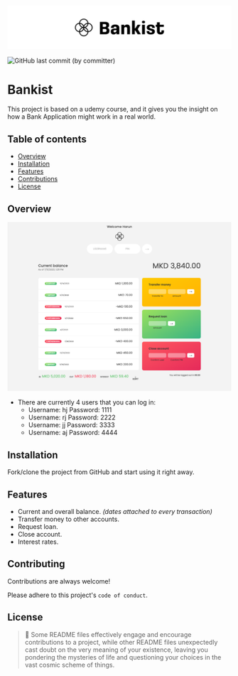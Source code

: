 ![Logo](app/images/GitHub-Banner2.png)

![GitHub last commit (by committer)](https://img.shields.io/github/last-commit/harunjonuzi/App-Bankist)

# Bankist
This project is based on a udemy course, and it gives you the insight on how a Bank Application might work in a real world.

## Table of contents
- [Overview](#overview)
- [Installation](#installation)
- [Features](#features)
- [Contributions](#contributing)
- [License](#license)

## Overview
![Screenshot-1](app/images/Screenshot-1.png)

- There are currently 4 users that you can log in:
  - Username: hj Password: 1111
  - Username: rj Password: 2222
  - Username: jj Password: 3333
  - Username: aj Password: 4444

## Installation
Fork/clone the project from GitHub and start using it right away.

## Features
- Current and overall balance. _(dates attached to every transaction)_
- Transfer money to other accounts.
- Request loan.
- Close account.
- Interest rates.

## Contributing
Contributions are always welcome!

Please adhere to this project's `code of conduct`.

## License
> 📜 Some README files effectively engage and encourage contributions to a project, while other README files unexpectedly cast doubt on the very meaning of your existence, leaving you pondering the mysteries of life and questioning your choices in the vast cosmic scheme of things.